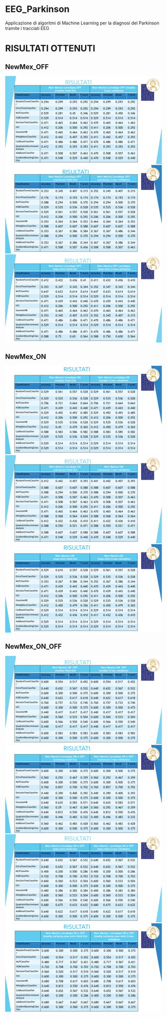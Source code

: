 # EEG_Parkinson
Applicazione di algoritmi di Machine Learning per la diagnosi del Parkinson tramite i tracciati EEG


# RISULTATI OTTENUTI

## NewMex_OFF
![C++ Var Types](https://raw.githubusercontent.com/R-luigi99/EEG_Parkinson/effbc70fdf8b6d53b9b494705e9a304164b30a0a/Tabelle/Screenshot%20(6).png)
![C++ Var Types](https://raw.githubusercontent.com/R-luigi99/EEG_Parkinson/effbc70fdf8b6d53b9b494705e9a304164b30a0a/Tabelle/Screenshot%20(7).png)
![C++ Var Types](https://raw.githubusercontent.com/R-luigi99/EEG_Parkinson/effbc70fdf8b6d53b9b494705e9a304164b30a0a/Tabelle/Screenshot%20(8).png)
## NewMex_ON
![C++ Var Types](https://raw.githubusercontent.com/R-luigi99/EEG_Parkinson/effbc70fdf8b6d53b9b494705e9a304164b30a0a/Tabelle/Screenshot%20(9).png)
![C++ Var Types](https://raw.githubusercontent.com/R-luigi99/EEG_Parkinson/effbc70fdf8b6d53b9b494705e9a304164b30a0a/Tabelle/Screenshot%20(10).png)
![C++ Var Types](https://raw.githubusercontent.com/R-luigi99/EEG_Parkinson/effbc70fdf8b6d53b9b494705e9a304164b30a0a/Tabelle/Screenshot%20(11).png)
## NewMex_ON_OFF
![C++ Var Types](https://raw.githubusercontent.com/R-luigi99/EEG_Parkinson/effbc70fdf8b6d53b9b494705e9a304164b30a0a/Tabelle/Screenshot%20(12).png)
![C++ Var Types](https://raw.githubusercontent.com/R-luigi99/EEG_Parkinson/effbc70fdf8b6d53b9b494705e9a304164b30a0a/Tabelle/Screenshot%20(13).png)
![C++ Var Types](https://raw.githubusercontent.com/R-luigi99/EEG_Parkinson/effbc70fdf8b6d53b9b494705e9a304164b30a0a/Tabelle/Screenshot%20(14).png)
![C++ Var Types](https://raw.githubusercontent.com/R-luigi99/EEG_Parkinson/effbc70fdf8b6d53b9b494705e9a304164b30a0a/Tabelle/Screenshot%20(15).png)
